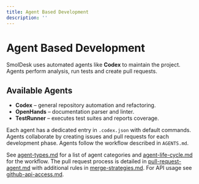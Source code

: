 ```yaml
---
title: Agent Based Development
description: ''
---
```

# Agent Based Development

SmolDesk uses automated agents like **Codex** to maintain the project. Agents perform analysis, run tests and create pull requests.

## Available Agents
- **Codex** – general repository automation and refactoring.
- **OpenHands** – documentation parser and linter.
- **TestRunner** – executes test suites and reports coverage.

Each agent has a dedicated entry in `.codex.json` with default commands.
Agents collaborate by creating issues and pull requests for each development phase.
Agents follow the workflow described in `AGENTS.md`.

See [agent-types.md](./agent-types.md) for a list of agent categories and
[agent-life-cycle.md](./agent-life-cycle.md) for the workflow. The pull request
process is detailed in [pull-request-agent.md](./pull-request-agent.md) with
additional rules in [merge-strategies.md](./merge-strategies.md). For API usage
see [github-api-access.md](./github-api-access.md).
